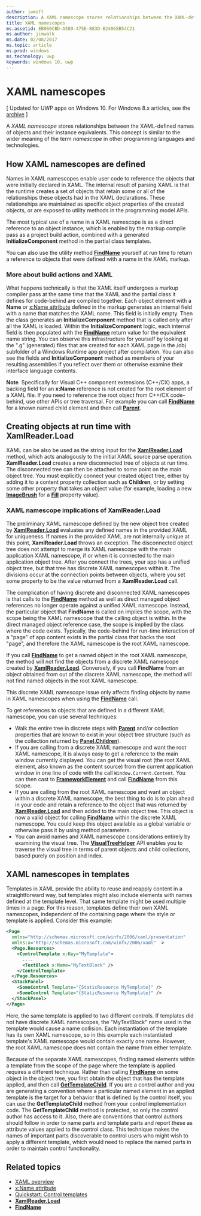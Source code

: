 ---author: jwmsftdescription: A XAML namescope stores relationships between the XAML-defined names of objects and their instance equivalents. This concept is similar to the wider meaning of the term namescope in other programming languages and technologies.title: XAML namescopesms.assetid: EB060CBD-A589-475E-B83D-B24068B54C21ms.author: jimwalkms.date: 02/08/2017ms.topic: articlems.prod: windowsms.technology: uwpkeywords: windows 10, uwp---# XAML namescopes\[ Updated for UWP apps on Windows 10. For Windows 8.x articles, see the [archive](http://go.microsoft.com/fwlink/p/?linkid=619132) \]A *XAML namescope* stores relationships between the XAML-defined names of objects and their instance equivalents. This concept is similar to the wider meaning of the term *namescope* in other programming languages and technologies.## How XAML namescopes are definedNames in XAML namescopes enable user code to reference the objects that were initially declared in XAML. The internal result of parsing XAML is that the runtime creates a set of objects that retain some or all of the relationships these objects had in the XAML declarations. These relationships are maintained as specific object properties of the created objects, or are exposed to utility methods in the programming model APIs.The most typical use of a name in a XAML namescope is as a direct reference to an object instance, which is enabled by the markup compile pass as a project build action, combined with a generated **InitializeComponent** method in the partial class templates.You can also use the utility method [**FindName**](https://msdn.microsoft.com/library/windows/apps/br208715) yourself at run time to return a reference to objects that were defined with a name in the XAML markup.### More about build actions and XAMLWhat happens technically is that the XAML itself undergoes a markup compiler pass at the same time that the XAML and the partial class it defines for code-behind are compiled together. Each object element with a **Name** or [x:Name attribute](x-name-attribute.md) defined in the markup generates an internal field with a name that matches the XAML name. This field is initially empty. Then the class generates an **InitializeComponent** method that is called only after all the XAML is loaded. Within the **InitializeComponent** logic, each internal field is then populated with the [**FindName**](https://msdn.microsoft.com/library/windows/apps/br208715) return value for the equivalent name string. You can observe this infrastructure for yourself by looking at the ".g" (generated) files that are created for each XAML page in the /obj subfolder of a Windows Runtime app project after compilation. You can also see the fields and **InitializeComponent** method as members of your resulting assemblies if you reflect over them or otherwise examine their interface language contents.**Note**  Specifically for Visual C++ component extensions (C++/CX) apps, a backing field for an **x:Name** reference is not created for the root element of a XAML file. If you need to reference the root object from C++/CX code-behind, use other APIs or tree traversal. For example you can call [**FindName**](https://msdn.microsoft.com/library/windows/apps/br208715) for a known named child element and then call [**Parent**](https://msdn.microsoft.com/library/windows/apps/br208739).## Creating objects at run time with XamlReader.LoadXAML can be also be used as the string input for the [**XamlReader.Load**](https://msdn.microsoft.com/library/windows/apps/br228048) method, which acts analogously to the initial XAML source parse operation. **XamlReader.Load** creates a new disconnected tree of objects at run time. The disconnected tree can then be attached to some point on the main object tree. You must explicitly connect your created object tree, either by adding it to a content property collection such as **Children**, or by setting some other property that takes an object value (for example, loading a new [**ImageBrush**](https://msdn.microsoft.com/library/windows/apps/br210101) for a [**Fill**](https://msdn.microsoft.com/library/windows/apps/br243378) property value).### XAML namescope implications of XamlReader.LoadThe preliminary XAML namescope defined by the new object tree created by [**XamlReader.Load**](https://msdn.microsoft.com/library/windows/apps/br228048) evaluates any defined names in the provided XAML for uniqueness. If names in the provided XAML are not internally unique at this point, **XamlReader.Load** throws an exception. The disconnected object tree does not attempt to merge its XAML namescope with the main application XAML namescope, if or when it is connected to the main application object tree. After you connect the trees, your app has a unified object tree, but that tree has discrete XAML namescopes within it. The divisions occur at the connection points between objects, where you set some property to be the value returned from a **XamlReader.Load** call.The complication of having discrete and disconnected XAML namescopes is that calls to the [**FindName**](https://msdn.microsoft.com/library/windows/apps/br208715) method as well as direct managed object references no longer operate against a unified XAML namescope. Instead, the particular object that **FindName** is called on implies the scope, with the scope being the XAML namescope that the calling object is within. In the direct managed object reference case, the scope is implied by the class where the code exists. Typically, the code-behind for run-time interaction of a "page" of app content exists in the partial class that backs the root "page", and therefore the XAML namescope is the root XAML namescope.If you call [**FindName**](https://msdn.microsoft.com/library/windows/apps/br208715) to get a named object in the root XAML namescope, the method will not find the objects from a discrete XAML namescope created by [**XamlReader.Load**](https://msdn.microsoft.com/library/windows/apps/br228048). Conversely, if you call **FindName** from an object obtained from out of the discrete XAML namescope, the method will not find named objects in the root XAML namescope.This discrete XAML namescope issue only affects finding objects by name in XAML namescopes when using the [**FindName**](https://msdn.microsoft.com/library/windows/apps/br208715) call.To get references to objects that are defined in a different XAML namescope, you can use several techniques:-   Walk the entire tree in discrete steps with [**Parent**](https://msdn.microsoft.com/library/windows/apps/br208739) and/or collection properties that are known to exist in your object tree structure (such as the collection returned by [**Panel.Children**](https://msdn.microsoft.com/library/windows/apps/br227514)).-   If you are calling from a discrete XAML namescope and want the root XAML namescope, it is always easy to get a reference to the main window currently displayed. You can get the visual root (the root XAML element, also known as the content source) from the current application window in one line of code with the call `Window.Current.Content`. You can then cast to [**FrameworkElement**](https://msdn.microsoft.com/library/windows/apps/br208706) and call [**FindName**](https://msdn.microsoft.com/library/windows/apps/br208715) from this scope.-   If you are calling from the root XAML namescope and want an object within a discrete XAML namescope, the best thing to do is to plan ahead in your code and retain a reference to the object that was returned by [**XamlReader.Load**](https://msdn.microsoft.com/library/windows/apps/br228048) and then added to the main object tree. This object is now a valid object for calling [**FindName**](https://msdn.microsoft.com/library/windows/apps/br208715) within the discrete XAML namescope. You could keep this object available as a global variable or otherwise pass it by using method parameters.-   You can avoid names and XAML namescope considerations entirely by examining the visual tree. The [**VisualTreeHelper**](https://msdn.microsoft.com/library/windows/apps/br243038) API enables you to traverse the visual tree in terms of parent objects and child collections, based purely on position and index.## XAML namescopes in templatesTemplates in XAML provide the ability to reuse and reapply content in a straightforward way, but templates might also include elements with names defined at the template level. That same template might be used multiple times in a page. For this reason, templates define their own XAML namescopes, independent of the containing page where the style or template is applied. Consider this example:```xml<Page  xmlns="http://schemas.microsoft.com/winfx/2006/xaml/presentation"   xmlns:x="http://schemas.microsoft.com/winfx/2006/xaml"  >  <Page.Resources>    <ControlTemplate x:Key="MyTemplate">      ....      <TextBlock x:Name="MyTextBlock" />    </ControlTemplate>  </Page.Resources>  <StackPanel>    <SomeControl Template="{StaticResource MyTemplate}" />    <SomeControl Template="{StaticResource MyTemplate}" />  </StackPanel></Page>```Here, the same template is applied to two different controls. If templates did not have discrete XAML namescopes, the "MyTextBlock" name used in the template would cause a name collision. Each instantiation of the template has its own XAML namescope, so in this example each instantiated template's XAML namescope would contain exactly one name. However, the root XAML namescope does not contain the name from either template.Because of the separate XAML namescopes, finding named elements within a template from the scope of the page where the template is applied requires a different technique. Rather than calling [**FindName**](https://msdn.microsoft.com/library/windows/apps/br208715) on some object in the object tree, you first obtain the object that has the template applied, and then call [**GetTemplateChild**](https://msdn.microsoft.com/library/windows/apps/br209416). If you are a control author and you are generating a convention where a particular named element in an applied template is the target for a behavior that is defined by the control itself, you can use the **GetTemplateChild** method from your control implementation code. The **GetTemplateChild** method is protected, so only the control author has access to it. Also, there are conventions that control authors should follow in order to name parts and template parts and report these as attribute values applied to the control class. This technique makes the names of important parts discoverable to control users who might wish to apply a different template, which would need to replace the named parts in order to maintain control functionality.## Related topics* [XAML overview](xaml-overview.md)* [x:Name attribute](x-name-attribute.md)* [Quickstart: Control templates](https://msdn.microsoft.com/library/windows/apps/xaml/hh465374)* [**XamlReader.Load**](https://msdn.microsoft.com/library/windows/apps/br228048)* [**FindName**](https://msdn.microsoft.com/library/windows/apps/br208715) 